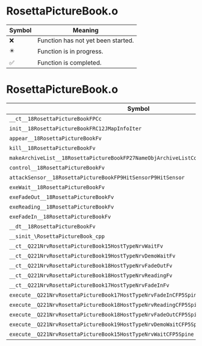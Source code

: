 # RosettaPictureBook.o
| Symbol | Meaning 
| ------------- | ------------- 
| :x: | Function has not yet been started. 
| :eight_pointed_black_star: | Function is in progress. 
| :white_check_mark: | Function is completed. 


# RosettaPictureBook.o
| Symbol | Decompiled? |
| ------------- | ------------- |
| `__ct__18RosettaPictureBookFPCc` | :x: |
| `init__18RosettaPictureBookFRC12JMapInfoIter` | :x: |
| `appear__18RosettaPictureBookFv` | :x: |
| `kill__18RosettaPictureBookFv` | :x: |
| `makeArchiveList__18RosettaPictureBookFP27NameObjArchiveListCollectorRC12JMapInfoIter` | :x: |
| `control__18RosettaPictureBookFv` | :x: |
| `attackSensor__18RosettaPictureBookFP9HitSensorP9HitSensor` | :x: |
| `exeWait__18RosettaPictureBookFv` | :x: |
| `exeFadeOut__18RosettaPictureBookFv` | :x: |
| `exeReading__18RosettaPictureBookFv` | :x: |
| `exeFadeIn__18RosettaPictureBookFv` | :x: |
| `__dt__18RosettaPictureBookFv` | :x: |
| `__sinit_\RosettaPictureBook_cpp` | :x: |
| `__ct__Q221NrvRosettaPictureBook15HostTypeNrvWaitFv` | :x: |
| `__ct__Q221NrvRosettaPictureBook19HostTypeNrvDemoWaitFv` | :x: |
| `__ct__Q221NrvRosettaPictureBook18HostTypeNrvFadeOutFv` | :x: |
| `__ct__Q221NrvRosettaPictureBook18HostTypeNrvReadingFv` | :x: |
| `__ct__Q221NrvRosettaPictureBook17HostTypeNrvFadeInFv` | :x: |
| `execute__Q221NrvRosettaPictureBook17HostTypeNrvFadeInCFP5Spine` | :x: |
| `execute__Q221NrvRosettaPictureBook18HostTypeNrvReadingCFP5Spine` | :x: |
| `execute__Q221NrvRosettaPictureBook18HostTypeNrvFadeOutCFP5Spine` | :x: |
| `execute__Q221NrvRosettaPictureBook19HostTypeNrvDemoWaitCFP5Spine` | :x: |
| `execute__Q221NrvRosettaPictureBook15HostTypeNrvWaitCFP5Spine` | :x: |
